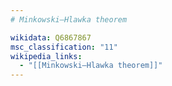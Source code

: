```yaml
---
# Minkowski–Hlawka theorem

wikidata: Q6867867
msc_classification: "11"
wikipedia_links:
  - "[[Minkowski–Hlawka theorem]]"
---
```

